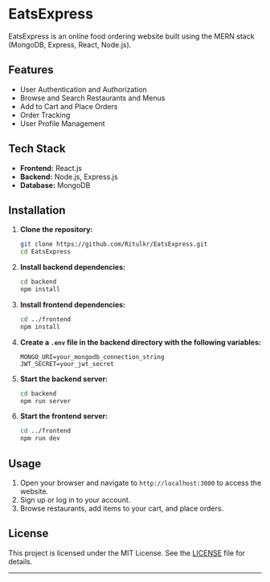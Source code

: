 # EatsExpress

EatsExpress is an online food ordering website built using the MERN stack (MongoDB, Express, React, Node.js).

## Features

- User Authentication and Authorization
- Browse and Search Restaurants and Menus
- Add to Cart and Place Orders
- Order Tracking
- User Profile Management

## Tech Stack

- **Frontend:** React.js
- **Backend:** Node.js, Express.js
- **Database:** MongoDB

## Installation

1. **Clone the repository:**
    ```bash
    git clone https://github.com/Ritulkr/EatsExpress.git
    cd EatsExpress
    ```

2. **Install backend dependencies:**
    ```bash
    cd backend
    npm install
    ```

3. **Install frontend dependencies:**
    ```bash
    cd ../frontend
    npm install
    ```

4. **Create a `.env` file in the backend directory with the following variables:**
    ```
    MONGO_URI=your_mongodb_connection_string
    JWT_SECRET=your_jwt_secret
    ```

5. **Start the backend server:**
    ```bash
    cd backend
    npm run server
    ```

6. **Start the frontend server:**
    ```bash
    cd ../frontend
    npm run dev
    ```

## Usage

1. Open your browser and navigate to `http://localhost:3000` to access the website.
2. Sign up or log in to your account.
3. Browse restaurants, add items to your cart, and place orders.

## License

This project is licensed under the MIT License. See the [LICENSE](LICENSE) file for details.

---
